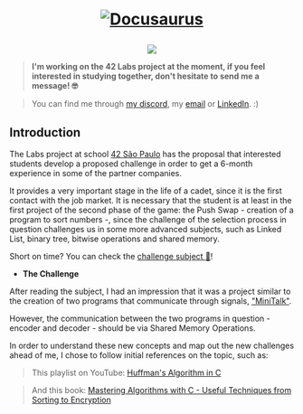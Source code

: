 <h1 align="center">
  <p align="center"42 Labs | Encoder and Decoder Programs</p>
  <a href="https://docusaurus.io"><img src="https://docusaurus.io/img/slash-introducing.svg" alt="Docusaurus"></a>
</h1>

<p align="center">
  <a href="#license"><img src="https://img.shields.io/github/license/sourcerer-io/hall-of-fame.svg?colorB=ff0000"></a>
</p>

> **I'm working on the 42 Labs project at the moment, if you feel interested in studying together, don't hesitate to send me a message! 🤓**

> You can find me through [my discord](https://discord.gg/7QrbMzuT), my [email](mailto:fernanda.gastal.figueiredo@alumni.usp.br) or [LinkedIn](https://www.linkedin.com/in/fernandagastal/). :)

## Introduction

The Labs project at school [42 São Paulo](https://www.42sp.org.br/) has the proposal that interested students develop a proposed challenge in order to get a 6-month experience in some of the partner companies.

It provides a very important stage in the life of a cadet, since it is the first contact with the job market. It is necessary that the student is at least in the first project of the second phase of the game: the Push Swap - creation of a program to sort numbers -, since the challenge of the selection process in question challenges us in some more advanced subjects, such as Linked List, binary tree, bitwise operations and shared memory.

Short on time? You can check the [challenge subject 🥵](https://github.com/fegastal/42SP-Labs-Notes/blob/main/SUBJECT.md)!

- **The Challenge**

After reading the subject, I had an impression that it was a project similar to the creation of two programs that communicate through signals, ["MiniTalk"](https://github.com/fegastal/42SP-Labs-Notes/blob/main/documents/Minitalk_fgastal-.pdf). 

However, the communication between the two programs in question - encoder and decoder - should be via Shared Memory Operations.

In order to understand these new concepts and map out the new challenges ahead of me, I chose to follow initial references on the topic, such as:

> This playlist on YouTube: [Huffman's Algorithm in C](https://www.youtube.com/watch?v=o8UPZ_KDWdU&list=PLqJK4Oyr5WShtxF1Ch3Vq4b1Dzzb-WxbP&index=1)

> And this book: [Mastering Algorithms with C - Useful Techniques from Sorting to Encryption](https://www.amazon.com.br/Mastering-Algorithms-C-Kyle-Loudon/dp/1565924533)

